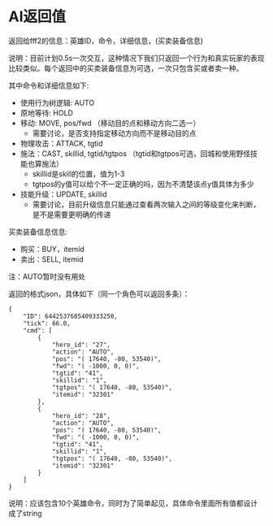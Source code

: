 # AI返回值
返回给fff2的信息：英雄ID，命令，详细信息，(买卖装备信息)

说明：目前计划0.5s一次交互，这种情况下我们只返回一个行为和真实玩家的表现比较类似。每个返回中的买卖装备信息为可选，一次只包含买或者卖一种。

其中命令和详细信息如下:
  * 使用行为树逻辑: AUTO
  * 原地等待: HOLD
  * 移动: MOVE, pos/fwd （移动目的点和移动方向二选一）
      - 需要讨论，是否支持指定移动方向而不是移动目的点
  * 物理攻击：ATTACK, tgtid
  * 施法：CAST, skillid, tgtid/tgtpos （tgtid和tgtpos可选，回城和使用野怪技能也算施法）
      - skillid是skill的位置，值为1-3
      - tgtpos的y值可以给个不一定正确的吗，因为不清楚该点y值具体为多少
  * 技能升级：UPDATE, skillid
      - 需要讨论，目前升级信息只能通过查看两次输入之间的等级变化来判断，是不是需要更明确的传递

买卖装备信息信息:
  * 购买：BUY，itemid
  * 卖出：SELL, itemid

注：AUTO暂时没有用处

返回的格式json，具体如下（同一个角色可以返回多条）：
```
{
    "ID": 6442537685409333250,
    "tick": 66.0,
    "cmd": [
        {
            "hero_id": "27",
            "action": "AUTO",
            "pos": "( 17640, -80, 53540)",
            "fwd": "( -1000, 0, 0)",
            "tgtid": "41",
            "skillid": "1",
            "tgtpos": "( 17640, -80, 53540)",
            "itemid": "32301"
        },
        {
            "hero_id": "28",
            "action": "AUTO",
            "pos": "( 17640, -80, 53540)",
            "fwd": "( -1000, 0, 0)",
            "tgtid": "41",
            "skillid": "1",
            "tgtpos": "( 17640, -80, 53540)",
            "itemid": "32301"
        }
    ]
}
```
说明：应该包含10个英雄命令，同时为了简单起见，具体命令里面所有值都设计成了string